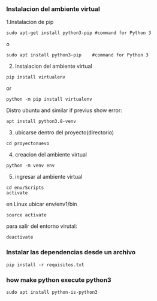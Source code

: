 ### Instalacion del ambiente virtual
1.Instalacion de pip
```
sudo apt-get install python3-pip #command for Python 3
```
o
```
sudo apt install python3-pip	#command for Python 3
```
2. Instalacion del ambiente virtual
```
pip install virtualenv
```
or
```
python -m pip install virtualenv
```
Distro ubuntu and similar if previus show error:
```
apt install python3.8-venv
```

3. ubicarse dentro del proyecto(directorio)
```
cd proyectonuevo
```

4. creacion del ambiente virtual
```
python -m venv env
```
5. ingresar al ambiente virtual
```
cd env/Scripts
activate
```
en Linux ubicar env/env1/bin
```
source activate
```

para salir del entorno virutal:
```
deactivate
```

### Instalar las dependencias desde un archivo
```
pip install -r requisitos.txt
```

### how make python execute python3

```
sudo apt install python-is-python3
```
